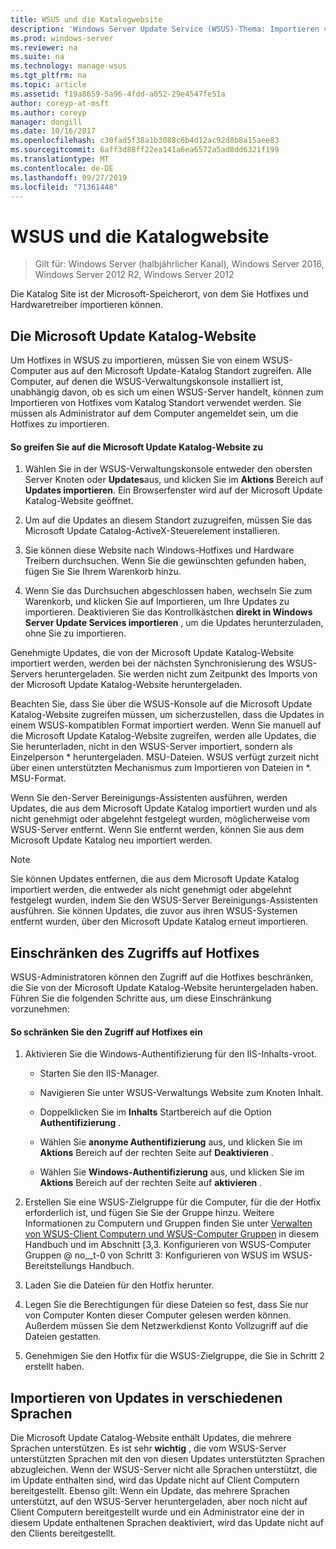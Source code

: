 ```yaml
---
title: WSUS und die Katalogwebsite
description: 'Windows Server Update Service (WSUS)-Thema: Importieren von Hotfixes in WSUS durch Zugriff auf die Microsoft Update-Katalog Website'
ms.prod: windows-server
ms.reviewer: na
ms.suite: na
ms.technology: manage-wsus
ms.tgt_pltfrm: na
ms.topic: article
ms.assetid: f19a8659-5a96-4fdd-a052-29e4547fe51a
author: coreyp-at-msft
ms.author: coreyp
manager: dongill
ms.date: 10/16/2017
ms.openlocfilehash: c30fad5f38a1b3088c6b4d12ac92d8b8a15aee83
ms.sourcegitcommit: 6aff3d88ff22ea141a6ea6572a5ad8dd6321f199
ms.translationtype: MT
ms.contentlocale: de-DE
ms.lasthandoff: 09/27/2019
ms.locfileid: "71361448"
---
```

# <a name="wsus-and-the-catalog-site"></a>WSUS und die Katalogwebsite

>Gilt für: Windows Server (halbjährlicher Kanal), Windows Server 2016, Windows Server 2012 R2, Windows Server 2012

Die Katalog Site ist der Microsoft-Speicherort, von dem Sie Hotfixes und Hardwaretreiber importieren können.

## <a name="the-microsoft-update-catalog-site"></a>Die Microsoft Update Katalog-Website
Um Hotfixes in WSUS zu importieren, müssen Sie von einem WSUS-Computer aus auf den Microsoft Update-Katalog Standort zugreifen. Alle Computer, auf denen die WSUS-Verwaltungskonsole installiert ist, unabhängig davon, ob es sich um einen WSUS-Server handelt, können zum Importieren von Hotfixes vom Katalog Standort verwendet werden. Sie müssen als Administrator auf dem Computer angemeldet sein, um die Hotfixes zu importieren.

#### <a name="to-access-the-microsoft-update-catalog-site"></a>So greifen Sie auf die Microsoft Update Katalog-Website zu

1.  Wählen Sie in der WSUS-Verwaltungskonsole entweder den obersten Server Knoten oder **Updates**aus, und klicken Sie im **Aktions** Bereich auf **Updates importieren**. Ein Browserfenster wird auf der Microsoft Update Katalog-Website geöffnet.

2.  Um auf die Updates an diesem Standort zuzugreifen, müssen Sie das Microsoft Update Catalog-ActiveX-Steuerelement installieren.

3.  Sie können diese Website nach Windows-Hotfixes und Hardware Treibern durchsuchen. Wenn Sie die gewünschten gefunden haben, fügen Sie Sie Ihrem Warenkorb hinzu.

4.  Wenn Sie das Durchsuchen abgeschlossen haben, wechseln Sie zum Warenkorb, und klicken Sie auf Importieren, um Ihre Updates zu importieren. Deaktivieren Sie das Kontrollkästchen **direkt in Windows Server Update Services importieren** , um die Updates herunterzuladen, ohne Sie zu importieren.

Genehmigte Updates, die von der Microsoft Update Katalog-Website importiert werden, werden bei der nächsten Synchronisierung des WSUS-Servers heruntergeladen. Sie werden nicht zum Zeitpunkt des Imports von der Microsoft Update Katalog-Website heruntergeladen.

Beachten Sie, dass Sie über die WSUS-Konsole auf die Microsoft Update Katalog-Website zugreifen müssen, um sicherzustellen, dass die Updates in einem WSUS-kompatiblen Format importiert werden. Wenn Sie manuell auf die Microsoft Update Katalog-Website zugreifen, werden alle Updates, die Sie herunterladen, nicht in den WSUS-Server importiert, sondern als Einzelperson * heruntergeladen. MSU-Dateien. WSUS verfügt zurzeit nicht über einen unterstützten Mechanismus zum Importieren von Dateien in \*. MSU-Format.

Wenn Sie den-Server Bereinigungs-Assistenten ausführen, werden Updates, die aus dem Microsoft Update Katalog importiert wurden und als nicht genehmigt oder abgelehnt festgelegt wurden, möglicherweise vom WSUS-Server entfernt. Wenn Sie entfernt werden, können Sie aus dem Microsoft Update Katalog neu importiert werden.

> [!NOTE]
> Sie können Updates entfernen, die aus dem Microsoft Update Katalog importiert werden, die entweder als nicht genehmigt oder abgelehnt festgelegt wurden, indem Sie den WSUS-Server Bereinigungs-Assistenten ausführen. Sie können Updates, die zuvor aus ihren WSUS-Systemen entfernt wurden, über den Microsoft Update Katalog erneut importieren.

## <a name="restricting-access-to-hotfixes"></a>Einschränken des Zugriffs auf Hotfixes
WSUS-Administratoren können den Zugriff auf die Hotfixes beschränken, die Sie von der Microsoft Update Katalog-Website heruntergeladen haben. Führen Sie die folgenden Schritte aus, um diese Einschränkung vorzunehmen:

#### <a name="to-restrict-access-to-hotfixes"></a>So schränken Sie den Zugriff auf Hotfixes ein

1.  Aktivieren Sie die Windows-Authentifizierung für den IIS-Inhalts-vroot.

    -   Starten Sie den IIS-Manager.

    -   Navigieren Sie unter WSUS-Verwaltungs Website zum Knoten Inhalt.

    -   Doppelklicken Sie im **Inhalts** Startbereich auf die Option **Authentifizierung** .

    -   Wählen Sie **anonyme Authentifizierung** aus, und klicken Sie im **Aktions** Bereich auf der rechten Seite auf **Deaktivieren** .

    -   Wählen Sie **Windows-Authentifizierung** aus, und klicken Sie im **Aktions** Bereich auf der rechten Seite auf **aktivieren** .

2.  Erstellen Sie eine WSUS-Zielgruppe für die Computer, für die der Hotfix erforderlich ist, und fügen Sie Sie der Gruppe hinzu. Weitere Informationen zu Computern und Gruppen finden Sie unter [Verwalten von WSUS-Client Computern und WSUS-Computer Gruppen](managing-wsus-client-computers-and-wsus-computer-groups.md) in diesem Handbuch und im Abschnitt [3,3. Konfigurieren von WSUS-Computer Gruppen @ no__t-0 von Schritt 3: Konfigurieren von WSUS im WSUS-Bereitstellungs Handbuch.

3.  Laden Sie die Dateien für den Hotfix herunter.

4.  Legen Sie die Berechtigungen für diese Dateien so fest, dass Sie nur von Computer Konten dieser Computer gelesen werden können. Außerdem müssen Sie dem Netzwerkdienst Konto Vollzugriff auf die Dateien gestatten.

5.  Genehmigen Sie den Hotfix für die WSUS-Zielgruppe, die Sie in Schritt 2 erstellt haben.

## <a name="importing-updates-in-different-languages"></a>Importieren von Updates in verschiedenen Sprachen
Die Microsoft Update Catalog-Website enthält Updates, die mehrere Sprachen unterstützen. Es ist sehr **wichtig** , die vom WSUS-Server unterstützten Sprachen mit den von diesen Updates unterstützten Sprachen abzugleichen. Wenn der WSUS-Server nicht alle Sprachen unterstützt, die im Update enthalten sind, wird das Update nicht auf Client Computern bereitgestellt. Ebenso gilt: Wenn ein Update, das mehrere Sprachen unterstützt, auf den WSUS-Server heruntergeladen, aber noch nicht auf Client Computern bereitgestellt wurde und ein Administrator eine der in diesem Update enthaltenen Sprachen deaktiviert, wird das Update nicht auf den Clients bereitgestellt.
